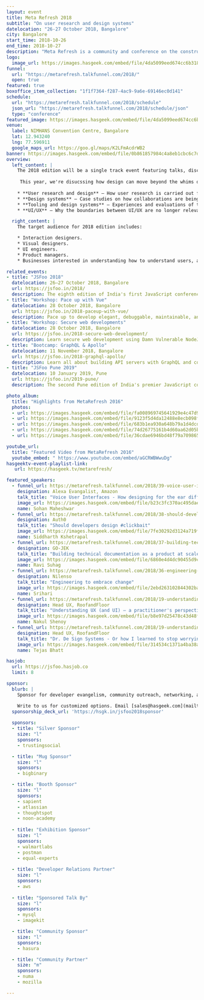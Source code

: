 ```yaml
---
layout: event
title: Meta Refresh 2018
subtitle: "On user research and design systems"
datelocation: "26-27 October 2018, Bangalore"
city: Bangalore
start_time: 2018-10-26
end_time: 2018-10-27
description: "Meta Refresh is a community and conference on the construction of user experience on the web."
logo:
  image_url: https://images.hasgeek.com/embed/file/4da5099eed674cc6b318ac2ccf3b969d
funnel:
  url: "https://metarefresh.talkfunnel.com/2018/"
  open: true
featured: true
boxoffice_item_collection: "1f1f7364-f287-4ac9-9a6e-69146ec0d141"
schedule:
  url: "https://metarefresh.talkfunnel.com/2018/schedule"
  json_url: "https://metarefresh.talkfunnel.com/2018/schedule/json"
  type: "conference"
featured_image: https://images.hasgeek.com/embed/file/4da5099eed674cc6b318ac2ccf3b969d
venue:
  label: NIMHANS Convention Centre, Bangalore
  lat: 12.943240
  lng: 77.596911
  google_maps_url: https://goo.gl/maps/K2LFmAcdrWB2
banner: https://images.hasgeek.com/embed/file/0b861857984c4a8eb1cbc6c7dd252301
overview:
  left_content: |
    The 2018 edition will be a single track event featuring talks, discussions, and workshops. 
   
     This year, we're disucssing how design can move beyond the whims of individuals and how design teams can scale in large companies. Meta Refresh 2018 will focus on the following domains
    
    * **User research and design** – How user research is carried out for products and translated into design (whether engineering or desinging user interactions).
    * **Design systems** – Case studies on how collaborations are being enabled between engineers and designers.
    * **Tooling and design systems** – Experiences and evaluations of tools for creating and maintaining design systems.
    * **UI/UX** – Why the boundaries between UI/UX are no longer relevant.

  right_content: |
    The target audience for 2018 edition includes:

    * Interaction designers.
    * Visual designers.
    * UI engineers.
    * Product managers.
    * Businesses interested in understanding how to understand users, and thereby design better user experience and design.

related_events:
- title: "JSFoo 2018"
  datelocation: 26–27 October 2018, Bangalore
  url: https://jsfoo.in/2018/
  description: The eighth edition of India's first JavaScript conference.
- title: "Workshop: Pace up with Vue"
  datelocation: 28 October 2018, Bangalore
  url: https://jsfoo.in/2018-paceup-with-vue/
  description: Pace up to develop elegant, debuggable, maintainable, and organized applications
- title: "Workshop: Secure web developments"
  datelocation: 28 October 2018, Bangalore
  url: https://jsfoo.in/2018-secure-web-development/
  description: Learn secure web development using Damn Vulnerable NodeJS application
- title: "Bootcamp: GraphQL & Apollo"
  datelocation: 11 November 2018, Bangalore
  url: https://jsfoo.in/2018-graphql-apollo/
  description: Learn all about building API servers with GraphQL and conenct complex apps to GraphQL servers using Apollo.
- title: "JSFoo Pune 2019"
  datelocation: 10 January 2019, Pune
  url: https://jsfoo.in/2019-pune/
  description: The second Pune edition of India's premier JavaScript conference.

photo_album:
  title: "Highlights from MetaRefresh 2016"
  photos:
  - url: https://images.hasgeek.com/embed/file/fa008969745641929e4c47d912d33cd1?size=640x480
  - url: https://images.hasgeek.com/embed/file/9123f5d4da12488e8ecb098fbe9740fe?size=640x480
  - url: https://images.hasgeek.com/embed/file/683b1ea930a648b79a1d4dcd8effcbb2?size=640x480
  - url: https://images.hasgeek.com/embed/file/74d26775161b4d60aa62d05b75c5ff1e?size=640x480
  - url: https://images.hasgeek.com/embed/file/36cdae6946bd48f79a709865962f7ece?size=640x480

youtube_url:
  title: "Featured Video from MetaRefresh 2016"
  youtube_embed: " https://www.youtube.com/embed/aGCRWBWwuDg"
hasgeektv-event-playlist-link:
   url: https://hasgeek.tv/metarefresh/

featured_speakers:
  - funnel_url: https://metarefresh.talkfunnel.com/2018/39-voice-user-interfaces-how-designing-for-the-ear-di
    designation: Alexa Evangalist, Amazon
    talk_title: "Voice User Interfaces - How designing for the ear differs from designing for screens"
    image_url: https://images.hasgeek.com/embed/file/b23c3fc370ac495daecd69322dc704b2
    name: Sohan Maheshwar
  - funnel_url: https://metarefresh.talkfunnel.com/2018/38-should-developers-design-clickbait
    designation: Auth0
    talk_title: "Should developers design #clickbait"
    image_url: https://images.hasgeek.com/embed/file/7fe30292d3124a719f7cf163c1fff962
    name: Siddharth Kshetrapal
  - funnel_url: https://metarefresh.talkfunnel.com/2018/37-building-technical-documentation-as-a-product-at-s
    designation: GO-JEK
    talk_title: "Building technical documentation as a product at scale"
    image_url: https://images.hasgeek.com/embed/file/6860e4d4dc90455d9c9a82528ae4058e
    name: Ravi Suhag
  - funnel_url: https://metarefresh.talkfunnel.com/2018/36-engineering-to-embrace-change-or-how-clumsy-engine
    designation: Nilenso
    talk_title: "Engineering to embrace change"
    image_url: https://images.hasgeek.com/embed/file/2ebd263102844302ba53d9441aae1bfc
    name: Srihari
  - funnel_url: https://metarefresh.talkfunnel.com/2018/19-understanding-ux-and-ui-a-practitioners-perspectiv
    designation: Head UX, RoofandFloor
    talk_title: "Understanding UX (and UI) – a practitioner's perspective"
    image_url: https://images.hasgeek.com/embed/file/b8e97d25478c43d48fb942942d94150e
    name: Nakul Shenoy
  - funnel_url: https://metarefresh.talkfunnel.com/2018/19-understanding-ux-and-ui-a-practitioners-perspectiv
    designation: Head UX, RoofandFloor
    talk_title: "Dr. De Sign Systems - Or how I learned to stop worrying and remove the chaos"
    image_url: https://images.hasgeek.com/embed/file/314534c1371a4ba38a139d5d3bb8e3f7
    name: Tejas Bhatt

hasjob:
  url: https://jsfoo.hasjob.co
  limit: 8

sponsor:
  blurb: |
    Sponsor for developer evangelism, community outreach, networking, and hiring.

    Write to us for customized options. Email [sales@hasgeek.com](mailto:sales@hasgeek.com).
  sponsorship_deck_url: 'https://hsgk.in/jsfoo2018sponsor'
  
  sponsors:
  - title: "Silver Sponsor"
    size: "l"
    sponsors:
    - trustingsocial

  - title: "Mug Sponsor"
    size: "l"
    sponsors:
    - bigbinary

  - title: "Booth Sponsor"
    size: "l"
    sponsors:
    - sapient
    - atlassian
    - thoughtspot
    - noon-academy
    
  - title: "Exhibition Sponsor"
    size: "l"
    sponsors:
    - walmartlabs
    - postman    
    - equal-experts    
    
  - title: "Developer Relations Partner"
    size: "l"
    sponsors:
    - aws
    
  - title: "Sponsored Talk By"
    size: "l"
    sponsors:
    - mysql
    - imagekit

  - title: "Community Sponsor"
    size: "l"
    sponsors:
    - hasura

  - title: "Community Partner"
    size: "m"
    sponsors:
    - numa
    - mozilla

---
```

